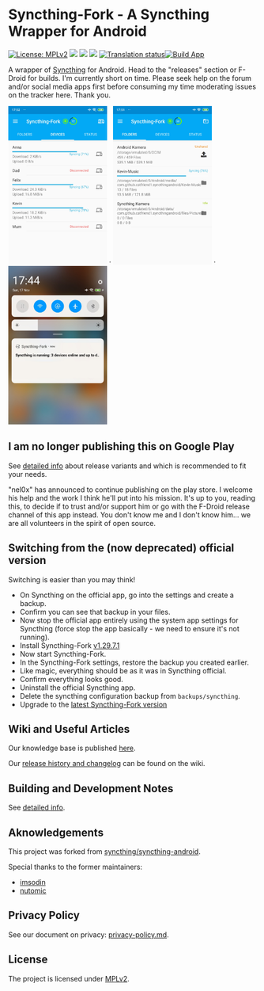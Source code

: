 # Syncthing-Fork - A Syncthing Wrapper for Android

[![License: MPLv2](https://img.shields.io/badge/License-MPLv2-blue.svg)](https://opensource.org/licenses/MPL-2.0)
<a href="https://github.com/Catfriend1/syncthing-android/releases/latest" alt="GitHub release"><img src="https://img.shields.io/github/v/release/Catfriend1/syncthing-android" /></a>
<a href="https://f-droid.org/packages/com.github.catfriend1.syncthingandroid" alt="F-Droid release"><img src="https://img.shields.io/f-droid/v/com.github.catfriend1.syncthingandroid.svg" /></a>
<a href="https://tooomm.github.io/github-release-stats/?username=Catfriend1&repository=syncthing-android" alt="GitHub Stats"><img src="https://img.shields.io/github/downloads/Catfriend1/syncthing-android/total.svg" /></a>
<a href="https://hosted.weblate.org/projects/syncthing/android/catfriend1/"><img src="https://hosted.weblate.org/widget/syncthing/android/catfriend1/svg-badge.svg" alt="Translation status" /></a>[![Build App](https://github.com/Catfriend1/syncthing-android/actions/workflows/build-app.yaml/badge.svg)](https://github.com/Catfriend1/syncthing-android/actions/workflows/build-app.yaml)

A wrapper of [Syncthing](https://github.com/syncthing/syncthing) for Android. Head to the "releases" section or F-Droid for builds. I'm currently short on time. Please seek help on the forum and/or social media apps first before consuming my time moderating issues on the tracker here. Thank you.

<img src="app/src/main/play/listings/en-US/graphics/phone-screenshots/1.png" alt="screenshot 1" width="200" /> · <img src="app/src/main/play/listings/en-US/graphics/phone-screenshots/2.png" alt="screenshot 2" width="200" /> · <img src="app/src/main/play/listings/en-US/graphics/phone-screenshots/4.png" alt="screenshot 3" width="200" />

## I am no longer publishing this on Google Play

See [detailed info](https://github.com/Catfriend1/syncthing-android/blob/main/wiki/Switch-between-releases_Verify-APK-is-genuine.md) about release variants and which is recommended to fit your needs.

"nel0x" has announced to continue publishing on the play store. I welcome his help and the work I think he'll put into his mission. It's up to you, reading this, to decide if to trust and/or support him or go with the F-Droid release channel of this app instead. You don't know me and I don't know him... we are all volunteers in the spirit of open source.

## Switching from the (now deprecated) official version

Switching is easier than you may think!

- On Syncthing on the official app, go into the settings and create a backup.
- Confirm you can see that backup in your files.
- Now stop the official app entirely using the system app settings for Syncthing (force stop the app basically - we need to ensure it's not running).
- Install Syncthing-Fork [v1.29.7.1](https://github.com/Catfriend1/syncthing-android/releases/tag/v1.29.7.1)
- Now start Syncthing-Fork.
- In the Syncthing-Fork settings, restore the backup you created earlier.
- Like magic, everything should be as it was in Syncthing official.
- Confirm everything looks good.
- Uninstall the official Syncthing app.
- Delete the syncthing configuration backup from `backups/syncthing`.
- Upgrade to the [latest Syncthing-Fork version](https://github.com/Catfriend1/syncthing-android/releases/latest)

## Wiki and Useful Articles

Our knowledge base is published [here](https://github.com/Catfriend1/syncthing-android/tree/main/wiki#readme).

Our [release history and changelog](https://github.com/Catfriend1/syncthing-android/blob/main/wiki/CHANGELOG.md) can be found on the wiki.

## Building and Development Notes

See [detailed info](https://github.com/Catfriend1/syncthing-android/blob/main/wiki/Building-and-Development.md).

## Aknowledgements

This project was forked from [syncthing/syncthing-android](https://github.com/syncthing/syncthing-android).

Special thanks to the former maintainers:

- [imsodin](https://github.com/imsodin)
- [nutomic](https://github.com/nutomic)

## Privacy Policy

See our document on privacy: [privacy-policy.md](https://github.com/Catfriend1/syncthing-android/blob/main/privacy-policy.md).

## License

The project is licensed under [MPLv2](LICENSE).
